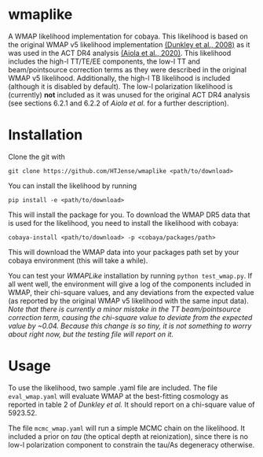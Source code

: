 # wmaplike

A WMAP likelihood implementation for cobaya. This likelihood is based on the original WMAP v5 likelihood implementation [(Dunkley et al., 2008)](https://arxiv.org/abs/0803.0586) as it was used in the ACT DR4 analysis [(Aiola et al., 2020)](https://arxiv.org/abs/2007.07288). This likelihood includes the high-l TT/TE/EE components, the low-l TT and beam/pointsource correction terms as they were described in the original WMAP v5 likelihood. Additionally, the high-l TB likelihood is included (although it is disabled by default). The low-l polarization likelihood is (currently) **not** included as it was unused for the original ACT DR4 analysis (see sections 6.2.1 and 6.2.2 of _Aiola et al._ for a further description).

# Installation

Clone the git with

``git clone https://github.com/HTJense/wmaplike <path/to/download>``

You can install the likelihood by running

``pip install -e <path/to/download>``

This will install the package for you. To download the WMAP DR5 data that is used for the likelihood, you need to install the likelihood with cobaya:

``cobaya-install <path/to/download> -p <cobaya/packages/path>``

This will download the WMAP data into your packages path set by your cobaya environment (this will take a while).

You can test your _WMAPLike_ installation by running `python test_wmap.py`. If all went well, the environment will give a log of the components included in WMAP, their chi-square values, and any deviations from the expected value (as reported by the original WMAP v5 likelihood with the same input data). _Note that there is currently a minor mistake in the TT beam/pointsource correction term, causing the chi-square value to deviate from the expected value by ~0.04. Because this change is so tiny, it is not something to worry about right now, but the testing file will report on it._

# Usage

To use the likelihood, two sample .yaml file are included. The file `eval_wmap.yaml` will evaluate WMAP at the best-fitting cosmology as reported in table 2 of _Dunkley et al._ It should report on a chi-square value of 5923.52.

The file `mcmc_wmap.yaml` will run a simple MCMC chain on the likelihood. It included a prior on _tau_ (the optical depth at reionization), since there is no low-l polarization component to constrain the tau/As degeneracy otherwise.
